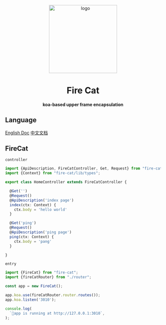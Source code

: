 <p align="center">
  <img alt="logo" src="https://cdn.jsdelivr.net/npm/fire-cat@2.0.2/logo-new.png" width="220" max-width="100%">
</p>

<h1 align="center">
Fire Cat
</h1>
<h4 align="center">
koa-based upper frame encapsulation
</h4>


## Language
[English Doc](https://jon-millent.github.io/fire-cat/#/en/)
[中文文档](https://jon-millent.github.io/fire-cat/#/)

## FireCat

`controller`
```typescript
import {ApiDescription, FireCatController, Get, Request} from "fire-cat";
import {Context} from "fire-cat/lib/types";

export class HomeController extends FireCatController {

  @Get('')
  @Request()
  @ApiDescription('index page')
  index(ctx: Context) {
    ctx.body = 'hello world'
  }

  @Get('ping')
  @Request()
  @ApiDescription('ping page')
  ping(ctx: Context) {
    ctx.body = 'pang'
  }

}
```

`entry`
```typescript
import {FireCat} from "fire-cat";
import {fireCatRouter} from "./router";

const app = new FireCat();

app.koa.use(fireCatRouter.router.routes());
app.koa.listen('3010');

console.log(
  `🐳️app is running at http://127.0.0.1:3010`,
);
```
